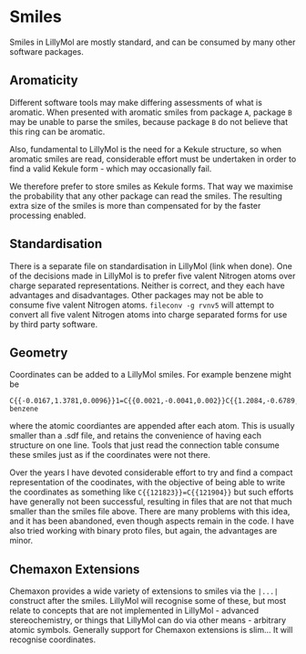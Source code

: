# Smiles

Smiles in LillyMol are mostly standard, and can be consumed by many
other software packages.

## Aromaticity
Different software tools may make differing assessments of what is
aromatic. When presented with aromatic smiles from package `A`, package
`B` may be unable to parse the smiles, because package `B` do not believe
that this ring can be aromatic.

Also, fundamental to LillyMol is the need for a Kekule structure, so when
aromatic smiles are read, considerable effort must be undertaken in order
to find a valid Kekule form - which may occasionally fail.

We therefore prefer to store smiles as Kekule forms. That way we maximise
the probability that any other package can read the smiles. The resulting
extra size of the smiles is more than compensated for by the faster
processing enabled.

## Standardisation
There is a separate file on standardisation in LillyMol (link when done).
One of the decisions made in LillyMol is to prefer five valent Nitrogen atoms
over charge separated representations. Neither is correct, and they each
have advantages and disadvantages. Other packages may not be able to
consume five valent Nitrogen atoms. `fileconv -g rvnv5` will attempt
to convert all five valent Nitrogen atoms into charge separated forms
for use by third party software.

## Geometry
Coordinates can be added to a LillyMol smiles. For example benzene might be
```
C{{-0.0167,1.3781,0.0096}}1=C{{0.0021,-0.0041,0.002}}C{{1.2084,-0.6789,-0.0117}}=C{{2.3961,0.0285,-0.0201}}C{{2.3773,1.4107,-0.013}}=C{{1.1709,2.0855,0.0021}}1 benzene
```
where the atomic coordiantes are appended after each atom. This is usually
smaller than a .sdf file, and retains the convenience of having each structure
on one line. Tools that just read the connection table consume these smiles
just as if the coordinates were not there.

Over the years I have devoted considerable effort to try and find a compact
representation of the coodinates, with the objective of being able to write
the coordinates as something like `C{{121823}}=C{{121904}}` but such
efforts have generally not been successful, resulting in files that
are not that much smaller than the smiles file above. There are many
problems with this idea, and it has been abandoned, even though aspects
remain in the code. I have also tried working with binary proto files,
but again, the advantages are minor.

## Chemaxon Extensions
Chemaxon provides a wide variety of extensions to smiles via the `|...|` construct
after the smiles. LillyMol will recognise some of these, but most relate
to concepts that are not implemented in LillyMol - advanced stereochemistry, or
things that LillyMol can do via other means - arbitrary atomic symbols. Generally
support for Chemaxon extensions is slim... It will recognise coordinates.
